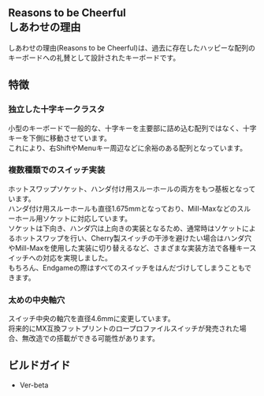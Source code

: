Reasons to be Cheerful  
しあわせの理由
----------------------------
しあわせの理由(Reasons to be Cheerful)は、過去に存在したハッピーな配列のキーボードへの礼賛として設計されたキーボードです。  

## 特徴
### 独立した十字キークラスタ
小型のキーボードで一般的な、十字キーを主要部に詰め込む配列ではなく、十字キーを下側に移動させています。  
これにより、右ShiftやMenuキー周辺などに余裕のある配列となっています。
### 複数種類でのスイッチ実装
ホットスワップソケット、ハンダ付け用スルーホールの両方をもつ基板となっています。  
ハンダ付け用スルーホールも直径1.675mmとなっており、Mill-Maxなどのスルーホール用ソケットに対応しています。  
ソケットは下向き、ハンダ穴は上向きの実装となるため、通常時はソケットによるホットスワップを行い、Cherry製スイッチの干渉を避けたい場合はハンダ穴やMill-Maxを使用した実装に切り替えるなど、さまざまな実装方法で各種キースイッチへの対応を実現しました。  
もちろん、Endgameの際はすべてのスイッチをはんだづけしてしまうこともできます。
### 太めの中央軸穴
スイッチ中央の軸穴を直径4.6mmに変更しています。  
将来的にMX互換フットプリントのロープロファイルスイッチが発売された場合、無改造での搭載ができる可能性があります。

## ビルドガイド
- Ver-beta
